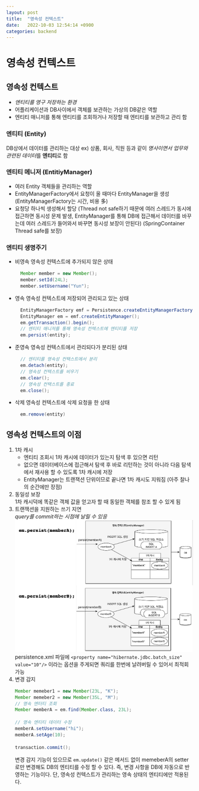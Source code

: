 ```yaml
---
layout: post
title:  "영속성 컨텍스트"
date:   2022-10-03 12:54:14 +0900
categories: backend
---
```


# 영속성 컨텍스트

## 영속성 컨텍스트
* *엔티티를 영구 저장하는 환경*
* 어플리케이션과 DB사이에서 객체를 보관하는 가상의 DB같은 역할
* 엔티티 매니저를 통해 엔티티를 조회하거나 저장할 때 엔티티를 보관하고 관리 함

### 엔티티 (Entity)
DB상에서 데이터를 관리하는 대상
ex) 상품, 회사, 직원 등과 같이 *명사이면서 업무와 관련된 데이터*를 **엔티티**로 함

### 엔티티 메니저 (EntitiyManager)
* 여러 Entity 객체들을 관리하는 역할
* EntityManagerFactory에서 요청이 올 때마다 EntityManager을 생성 (EntityManagerFactory는 시간, 비용 多)
* 요청당 하나씩 생성해서 할당 (Thread not safe하기 때문에 여러 스레드가 동시에 접근하면 동시성 문제 발생, EntityManager를 통해 DB에 접근해서 데이터를 바꾸는데 여러 스레드가 들어와서 바꾸면 동시성 보장이 안된다) (SpringContainer Thread safe를 보장)

### 엔티티 생명주기
* 비영속
  영속성 컨텍스트에 추가되지 않은 상태
  ```java
    Member member = new Member();
    member.setId(24L); 
    member.setUsername("Yun");
  ```
* 영속
  영속성 컨텍스트에 저장되어 관리되고 있는 상태
  ```java
    EntityManagerFactory emf = Persistence.createEntityManagerFactory();
    EntityManager em = emf.createEntityManager();
    em.getTransaction().begin();
    // 엔티티 매니저를 통해 영속성 컨텍스트에 엔티티를 저장
    em.persist(entity);
  ```
* 준영속
  영속성 컨텍스트에서 관리되다가 분리된 상태
  ```java
    // 엔티티를 영속성 컨택스트에서 분리
    em.detach(entity);
    // 영속성 컨텍스트를 비우기
    em.clear();
    // 영속성 컨택스트를 종료
    em.close();
  ```
* 삭제
  영속성 컨텍스트에 삭제 요청을 한 상태
  ```java
    em.remove(entity)
  ```

## 영속성 컨텍스트의 이점
1. 1차 캐시
   * 엔티티 조회시 1차 캐시에 데이터가 있는지 탐색 후 있으면 리턴
   * 없으면 데이터베이스에 접근해서 탐색 후 바로 리턴하는 것이 아니라 다음 탐색에서 재사용 할 수 있도록 1차 캐시에 저장
   * EntityManager는 트랜잭션 단위이므로 끝나면 1차 캐시도 지워짐 (아주 찰나의 순간에만 장점)
2. 동일성 보장   
   1차 캐시덕에 똑같은 객체 값을 얻고자 할 때 동일한 객체를 참조 할 수 있게 됨
3. 트랜잭션을 지원하는 쓰기 지연   
    *query를 commit하는 시점에 날릴 수 있응*
    ![](../../assets/img/backend/Persistence_context_3.jpg)
    persistence.xml 파일에 
    ```<property name="hibernate.jdbc.batch_size" value="10"/>```
    이라는 옵션을 주게되면 쿼리를 한번에 날려버릴 수 있어서 최적회 가능
4. 변경 감지
   ```java
   Member memeber1 = new Member(23L, "K");
   Member memeber2 = new Member(35L, "M");
   // 영속 엔터티 조회
   Member memberA = em.find(Member.class, 23L);

   // 영속 엔티티 데이터 수정
   memberA.setUsername("hi");
   memberA.setAge(10);
  
   transaction.commit();
   ```
   변경 감지 기능이 있으므로 ```em.update()``` 같은 메서드 없이 memeberA의 setter로만 변경해도 DB의 엔티티를 수정 할 수 있다. 즉, 변경 사항을 DB에 자동으로 반영하는 기능이다. 단, 영속성 컨텍스트가 관리하는 영속 상태의 엔티티에만 적용된다.